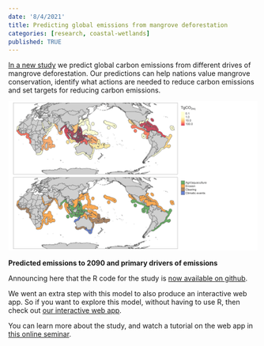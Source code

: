 ```yaml
---
date: '8/4/2021'
title: Predicting global emissions from mangrove deforestation
categories: [research, coastal-wetlands]
published: TRUE
---
```


[In a new study](https://onlinelibrary.wiley.com/doi/full/10.1111/gcb.15571) we predict global carbon emissions from different drives of mangrove deforestation. Our predictions can help nations value mangrove conservation, identify what actions are needed to reduce carbon emissions and set targets for reducing carbon emissions.

![](2021-08-04-global-carbon-emissions.png)

**Predicted emissions to 2090 and primary drivers of emissions**

Announcing here that the R code for the study is [now available on github](https://github.com/cbrown5/mangrove-drivers-carbon-emissions/tree/main).

We went an extra step with this model to also produce an interactive web app. So if you want to explore this model, without having to use R, then check out [our interactive web app](https://mangrove-carbon.wetlands.app/).

You can learn more about the study, and watch a tutorial on the web app in [this online seminar](https://globalwetlandsproject.org/carbonapp/).
